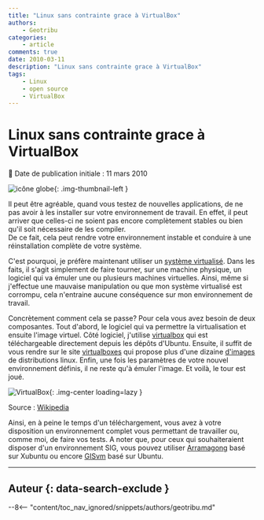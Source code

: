 ```yaml
---
title: "Linux sans contrainte grace à VirtualBox"
authors:
    - Geotribu
categories:
    - article
comments: true
date: 2010-03-11
description: "Linux sans contrainte grace à VirtualBox"
tags:
    - Linux
    - open source
    - VirtualBox
---
```


# Linux sans contrainte grace à VirtualBox

:calendar: Date de publication initiale : 11 mars 2010

![icône globe](https://cdn.geotribu.fr/img/internal/icons-rdp-news/world.png "icône globe"){: .img-thumbnail-left }

Il peut être agréable, quand vous testez de nouvelles applications, de ne pas avoir à les installer sur votre environnement de travail. En effet, il peut arriver que celles-ci ne soient pas encore complètement stables ou bien qu'il soit nécessaire de les compiler.  
De ce fait, cela peut rendre votre environnement instable et conduire à une réinstallation complète de votre système.

C'est pourquoi, je préfère maintenant utiliser un [système virtualisé](https://fr.wikipedia.org/wiki/Virtualisation). Dans les faits, il s'agit simplement de faire tourner, sur une machine physique, un logiciel qui va émuler une ou plusieurs machines virtuelles. Ainsi, même si j'effectue une mauvaise manipulation ou que mon système virtualisé est corrompu, cela n'entraine aucune conséquence sur mon environnement de travail.

Concrètement comment cela se passe? Pour cela vous avez besoin de deux composantes. Tout d'abord, le logiciel qui va permettre la virtualisation et ensuite l'image virtuel. Côté logiciel, j'utilise [virtualbox](http://doc.ubuntu-fr.org/virtualbox) qui est téléchargeable directement depuis les dépôts d'Ubuntu. Ensuite, il suffit de vous rendre sur le site [virtualboxes](http://virtualboxes.org/) qui propose plus d'une dizaine [d'images](http://virtualboxes.org/images/) de distributions linux. Enfin, une fois les paramètres de votre nouvel environnement définis, il ne reste qu'à émuler l'image. Et voilà, le tour est joué.

![VirtualBox](https://cdn.geotribu.fr/img/articles-blog-rdp/articles/2010/800px-VirtualBox2.png "VirtualBox"){: .img-center loading=lazy }

Source : [Wikipedia](https://fr.wikipedia.org/wiki/Fichier:VirtualBox2.png)

Ainsi, en à peine le temps d'un téléchargement, vous avez à votre disposition un environnement complet vous permettant de travailler ou, comme moi, de faire vos tests. A noter que, pour ceux qui souhaiteraient disposer d'un environnement SIG, vous pouvez utiliser [Arramagong](http://www.arramagong.com/Arramagong/home.html) basé sur Xubuntu ou encore [GISvm](http://geotribu.net/node/190) basé sur Ubuntu.

----

## Auteur {: data-search-exclude }

--8<-- "content/toc_nav_ignored/snippets/authors/geotribu.md"
